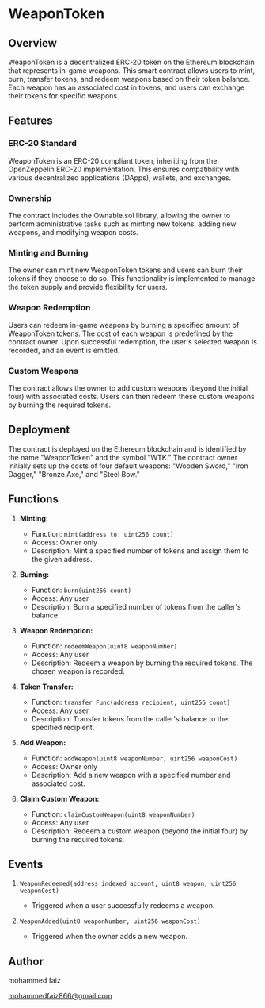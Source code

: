 # WeaponToken 

## Overview

WeaponToken is a decentralized ERC-20 token on the Ethereum blockchain that represents in-game weapons. This smart contract allows users to mint, burn, transfer tokens, and redeem weapons based on their token balance. Each weapon has an associated cost in tokens, and users can exchange their tokens for specific weapons.

## Features

### ERC-20 Standard

WeaponToken is an ERC-20 compliant token, inheriting from the OpenZeppelin ERC-20 implementation. This ensures compatibility with various decentralized applications (DApps), wallets, and exchanges.

### Ownership

The contract includes the Ownable.sol library, allowing the owner to perform administrative tasks such as minting new tokens, adding new weapons, and modifying weapon costs.

### Minting and Burning

The owner can mint new WeaponToken tokens and users can burn their tokens if they choose to do so. This functionality is implemented to manage the token supply and provide flexibility for users.

### Weapon Redemption

Users can redeem in-game weapons by burning a specified amount of WeaponToken tokens. The cost of each weapon is predefined by the contract owner. Upon successful redemption, the user's selected weapon is recorded, and an event is emitted.

### Custom Weapons

The contract allows the owner to add custom weapons (beyond the initial four) with associated costs. Users can then redeem these custom weapons by burning the required tokens.

## Deployment

The contract is deployed on the Ethereum blockchain and is identified by the name "WeaponToken" and the symbol "WTK." The contract owner initially sets up the costs of four default weapons: "Wooden Sword," "Iron Dagger," "Bronze Axe," and "Steel Bow."

## Functions

1. **Minting:**
   - Function: `mint(address to, uint256 count)`
   - Access: Owner only
   - Description: Mint a specified number of tokens and assign them to the given address.

2. **Burning:**
   - Function: `burn(uint256 count)`
   - Access: Any user
   - Description: Burn a specified number of tokens from the caller's balance.

3. **Weapon Redemption:**
   - Function: `redeemWeapon(uint8 weaponNumber)`
   - Access: Any user
   - Description: Redeem a weapon by burning the required tokens. The chosen weapon is recorded.

4. **Token Transfer:**
   - Function: `transfer_Func(address recipient, uint256 count)`
   - Access: Any user
   - Description: Transfer tokens from the caller's balance to the specified recipient.

5. **Add Weapon:**
   - Function: `addWeapon(uint8 weaponNumber, uint256 weaponCost)`
   - Access: Owner only
   - Description: Add a new weapon with a specified number and associated cost.

6. **Claim Custom Weapon:**
   - Function: `claimCustomWeapon(uint8 weaponNumber)`
   - Access: Any user
   - Description: Redeem a custom weapon (beyond the initial four) by burning the required tokens.

## Events

1. `WeaponRedeemed(address indexed account, uint8 weapon, uint256 weaponCost)`
   - Triggered when a user successfully redeems a weapon.

2. `WeaponAdded(uint8 weaponNumber, uint256 weaponCost)`
   - Triggered when the owner adds a new weapon.


## Author
mohammed faiz

mohammedfaiz866@gmail.com

